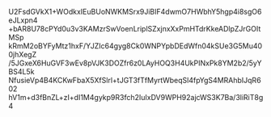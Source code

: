 U2FsdGVkX1+WOdkxIEuBUoNWKMSrx9JiBIF4dwmO7HWbhY5hgp4i8sgO6eJLxpn4
+bAR8U78cPYd0u3v3KAMzrSwVoenLriplSZxjnxXxPmHTdrKkeADlpZJrGOItMSp
kRmM2oBYFyMtz1hxF/YJZIc64gyg8Ck0WNPYpbDEdWfn04kSUe3G5Mu400jhXegZ
/5JGxeX6HuGVF3wEv8pVJK3DOZfr6z0LAyHOQ3H4UkPINxPk8YM2b2/5yYBS4L5k
NfusieVp4B4KCKwFbaX5XfSlrl+tJGT3fTfMyrtWbeqSl4fpYgS4MRAhbIJqR602
hV1m+d3fBnZL+zI+dI1M4gykp9R3fch2IuIxDV9WPH92ajcWS3K7Ba/3liRiT8g4
